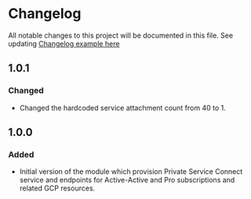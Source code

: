 # Changelog

All notable changes to this project will be documented in this file.
See updating [Changelog example here](https://keepachangelog.com/en/1.0.0/)

## 1.0.1

### Changed

- Changed the hardcoded service attachment count from 40 to 1.

## 1.0.0

### Added

- Initial version of the module which provision Private Service Connect service and endpoints for Active-Active and Pro
  subscriptions and related GCP resources.
